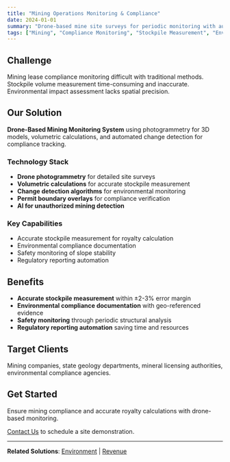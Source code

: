 ```yaml
---
title: "Mining Operations Monitoring & Compliance"
date: 2024-01-01
summary: "Drone-based mine site surveys for periodic monitoring with automated stockpile volume calculations and environmental compliance tracking through change detection."
tags: ["Mining", "Compliance Monitoring", "Stockpile Measurement", "Environmental", "Drone Surveys"]
---
```


## Challenge

Mining lease compliance monitoring difficult with traditional methods. Stockpile volume measurement time-consuming and inaccurate. Environmental impact assessment lacks spatial precision.

## Our Solution

**Drone-Based Mining Monitoring System** using photogrammetry for 3D models, volumetric calculations, and automated change detection for compliance tracking.

### Technology Stack

- **Drone photogrammetry** for detailed site surveys
- **Volumetric calculations** for accurate stockpile measurement
- **Change detection algorithms** for environmental monitoring
- **Permit boundary overlays** for compliance verification
- **AI for unauthorized mining detection**

### Key Capabilities

- Accurate stockpile measurement for royalty calculation
- Environmental compliance documentation
- Safety monitoring of slope stability
- Regulatory reporting automation

## Benefits

- **Accurate stockpile measurement** within ±2-3% error margin
- **Environmental compliance documentation** with geo-referenced evidence
- **Safety monitoring** through periodic structural analysis
- **Regulatory reporting automation** saving time and resources

## Target Clients

Mining companies, state geology departments, mineral licensing authorities, environmental compliance agencies.

## Get Started

Ensure mining compliance and accurate royalty calculations with drone-based monitoring.

[Contact Us](/contact/) to schedule a site demonstration.

---

**Related Solutions**: [Environment](/use-cases/environment/) | [Revenue](/use-cases/revenue/)
